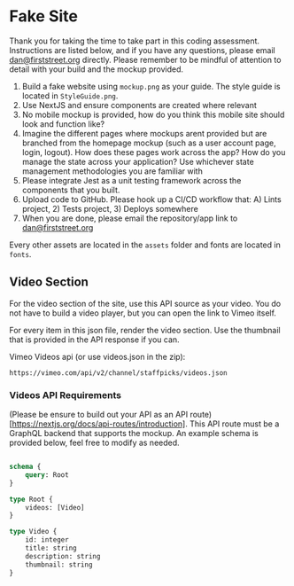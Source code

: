# Fake Site

Thank you for taking the time to take part in this coding assessment. Instructions are listed below, and if you have any questions, please email dan@firststreet.org directly. Please remember to be mindful of attention to detail with your build and the mockup provided.


1. Build a fake website using `mockup.png` as your guide. The style guide is located in `StyleGuide.png`.
2. Use NextJS and ensure components are created where relevant
3. No mobile mockup is provided, how do you think this mobile site should look and function like?
4. Imagine the different pages where mockups arent provided but are branched from the homepage mockup (such as a user account page, login, logout). How does these pages work across the app? How do you manage the state across your application? Use whichever state management methodologies you are familiar with
5. Please integrate Jest as a unit testing framework across the components that you built.
6. Upload code to GitHub. Please hook up a CI/CD workflow that: A) Lints project, 2) Tests project, 3) Deploys somewhere
7. When you are done, please email the repository/app link to dan@firststreet.org

Every other assets are located in the `assets` folder and fonts are located in `fonts`.

## Video Section

For the video section of the site, use this API source as your video. You do not have to build a video player, but you can open the link to Vimeo itself.

For every item in this json file, render the video section. Use the thumbnail that is provided in the API response if you can.

Vimeo Videos api (or use videos.json in the zip):

```
https://vimeo.com/api/v2/channel/staffpicks/videos.json
```

### Videos API Requirements

(Please be ensure to build out your API as an API route)[https://nextjs.org/docs/api-routes/introduction]. This API route must be a GraphQL backend that supports the mockup. An example schema is provided below, feel free to modify as needed.

```graphql

schema {
	query: Root
}

type Root {
	videos: [Video]
}

type Video {
	id: integer
	title: string
	description: string
	thumbnail: string
}

```
